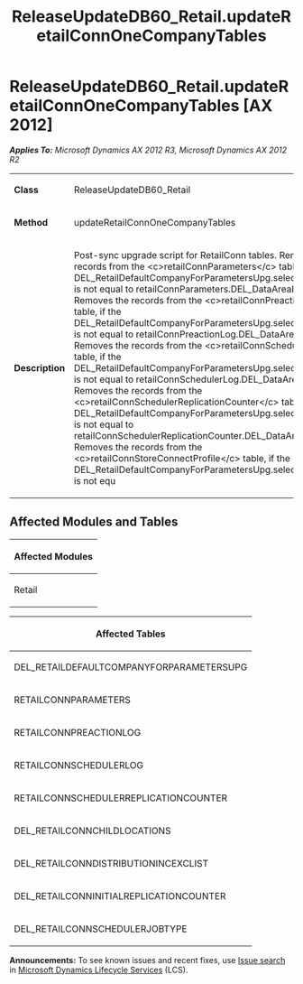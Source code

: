﻿---
title: ReleaseUpdateDB60_Retail.updateRetailConnOneCompanyTables
TOCTitle: ReleaseUpdateDB60_Retail.updateRetailConnOneCompanyTables
ms:assetid: e1b05e9e-ce84-f75b-5e68-7d662fe24859
ms:mtpsurl: https://msdn.microsoft.com/en-us/library/JJ737331(v=AX.60)
ms:contentKeyID: 49711773
ms.date: 05/18/2015
mtps_version: v=AX.60
---

# ReleaseUpdateDB60\_Retail.updateRetailConnOneCompanyTables [AX 2012]


_**Applies To:** Microsoft Dynamics AX 2012 R3, Microsoft Dynamics AX 2012 R2_

<table>
<colgroup>
<col style="width: 50%" />
<col style="width: 50%" />
</colgroup>
<tbody>
<tr class="odd">
<td><p><strong>Class</strong></p></td>
<td><p>ReleaseUpdateDB60_Retail</p></td>
</tr>
<tr class="even">
<td><p><strong>Method</strong></p></td>
<td><p>updateRetailConnOneCompanyTables</p></td>
</tr>
<tr class="odd">
<td><p><strong>Description</strong></p></td>
<td><p>Post-sync upgrade script for RetailConn tables. Removes the records from the &lt;c&gt;retailConnParameters&lt;/c&gt; table, if the DEL_RetailDefaultCompanyForParametersUpg.selectedDataAreaId is not equal to retailConnParameters.DEL_DataAreaId field. Removes the records from the &lt;c&gt;retailConnPreactionLog&lt;/c&gt; table, if the DEL_RetailDefaultCompanyForParametersUpg.selectedDataAreaId is not equal to retailConnPreactionLog.DEL_DataAreaId field. Removes the records from the &lt;c&gt;retailConnSchedulerLog&lt;/c&gt; table, if the DEL_RetailDefaultCompanyForParametersUpg.selectedDataAreaId is not equal to retailConnSchedulerLog.DEL_DataAreaId field. Removes the records from the &lt;c&gt;retailConnSchedulerReplicationCounter&lt;/c&gt; table, if the DEL_RetailDefaultCompanyForParametersUpg.selectedDataAreaId is not equal to retailConnSchedulerReplicationCounter.DEL_DataAreaId field. Removes the records from the &lt;c&gt;retailConnStoreConnectProfile&lt;/c&gt; table, if the DEL_RetailDefaultCompanyForParametersUpg.selectedDataAreaId is not equ</p></td>
</tr>
</tbody>
</table>


## Affected Modules and Tables

<table>
<colgroup>
<col style="width: 100%" />
</colgroup>
<thead>
<tr class="header">
<th><p>Affected Modules</p></th>
</tr>
</thead>
<tbody>
<tr class="odd">
<td><p>Retail</p></td>
</tr>
</tbody>
</table>


<table>
<colgroup>
<col style="width: 100%" />
</colgroup>
<thead>
<tr class="header">
<th><p>Affected Tables</p></th>
</tr>
</thead>
<tbody>
<tr class="odd">
<td><p>DEL_RETAILDEFAULTCOMPANYFORPARAMETERSUPG</p></td>
</tr>
<tr class="even">
<td><p>RETAILCONNPARAMETERS</p></td>
</tr>
<tr class="odd">
<td><p>RETAILCONNPREACTIONLOG</p></td>
</tr>
<tr class="even">
<td><p>RETAILCONNSCHEDULERLOG</p></td>
</tr>
<tr class="odd">
<td><p>RETAILCONNSCHEDULERREPLICATIONCOUNTER</p></td>
</tr>
<tr class="even">
<td><p>DEL_RETAILCONNCHILDLOCATIONS</p></td>
</tr>
<tr class="odd">
<td><p>DEL_RETAILCONNDISTRIBUTIONINCEXCLIST</p></td>
</tr>
<tr class="even">
<td><p>DEL_RETAILCONNINITIALREPLICATIONCOUNTER</p></td>
</tr>
<tr class="odd">
<td><p>DEL_RETAILCONNSCHEDULERJOBTYPE</p></td>
</tr>
</tbody>
</table>

  
**Announcements:** To see known issues and recent fixes, use [Issue search](http://go.microsoft.com/fwlink/?linkid=389258) in [Microsoft Dynamics Lifecycle Services](http://go.microsoft.com/fwlink/?linkid=306505) (LCS).

